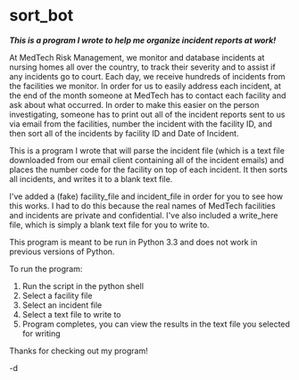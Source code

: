 sort_bot
========

***This is a program I wrote to help me organize incident reports at work!***

At MedTech Risk Management, we monitor and database incidents at nursing homes all over the 
country, to track their severity and to assist if any incidents go to court. Each day, we 
receive hundreds of incidents from the facilities we monitor. In order for us to easily address
each incident, at the end of the month someone at MedTech has to contact each facility and ask
about what occurred. In order to make this easier on the person investigating, someone has
to print out all of the incident reports sent to us via email from the facilities, number the 
incident with the facility ID, and then sort all of the incidents by facility ID and Date of 
Incident.

This is a program I wrote that will parse the incident file (which is a text file downloaded
from our email client containing all of the incident emails) and places the number code for
the facility on top of each incident. It then sorts all incidents, and writes it to a blank
text file.

I've added a (fake) facility_file and incident_file in order for you to see how this works. I had 
to do this because  the real names of MedTech facilities and incidents are private and 
confidential. I've also included a write_here file, which is simply a blank text file for you to 
write to.

This program is meant to be run in Python 3.3 and does not work in previous versions of Python.

To run the program:

1. Run the script in the python shell
2. Select a facility file
3. Select an incident file
4. Select a text file to write to
5. Program completes, you can view the results in the text file you selected for writing

Thanks for checking out my program!

-d
